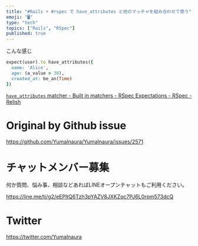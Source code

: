 ```yaml
---
title: "#Rails + #rspec で have_attributes と他のマッチャを組み合わせて使う"
emoji: "🖥"
type: "tech"
topics: ["Rails", "RSpec"]
published: true
---
```


こんな感じ

```rb
expect(user).to have_attributes({
  name: 'Alice',
  age: (a_value > 30),
  created_at: be_an(Time)
})
```

[`have_attributes` matcher - Built in matchers - RSpec Expectations - RSpec - Relish](https://relishapp.com/rspec/rspec-expectations/docs/built-in-matchers/have-attributes-matcher)

# Original by Github issue

https://github.com/YumaInaura/YumaInaura/issues/2571








<!-- Update From Qiita API -->

# チャットメンバー募集


何か質問、悩み事、相談などあればLINEオープンチャットもご利用ください。

https://line.me/ti/g2/eEPltQ6Tzh3pYAZV8JXKZqc7PJ6L0rpm573dcQ





# Twitter


https://twitter.com/YumaInaura


<!-- Update From Qiita API -->



